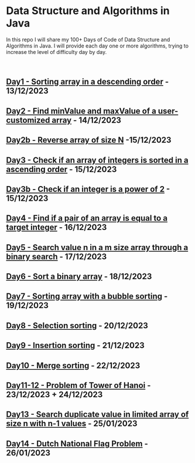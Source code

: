 # Data Structure and Algorithms in Java

In this repo I will share my 100+ Days of Code of Data Structure and Algorithms in Java.
I will provide each day one or more algorithms, trying to increase the level of difficulty day by day.


<br>


## [Day1 - Sorting array in a descending order](https://github.com/gabrieledore/DS-and-Algorithms-in-Java/blob/main/Day1.java) - 13/12/2023
## [Day2 - Find minValue and maxValue of a user-customized array](https://github.com/gabrieledore/DS-and-Algorithms-in-Java/blob/main/Day2.java) - 14/12/2023
## [Day2b - Reverse array of size N](https://github.com/gabrieledore/DS-and-Algorithms-in-Java/blob/main/Day2b.java) -15/12/2023
## [Day3 - Check if an array of integers is sorted in a ascending order](https://github.com/gabrieledore/DS-and-Algorithms-in-Java/blob/main/Day3.java) - 15/12/2023
## [Day3b - Check if an integer is a power of 2](https://github.com/gabrieledore/DS-and-Algorithms-in-Java/blob/main/Day3b.java) - 15/12/2023
## [Day4 - Find if a pair of an array is equal to a target integer](https://github.com/gabrieledore/DS-and-Algorithms-in-Java/blob/main/Day4.java) - 16/12/2023
## [Day5 - Search value n in a m size array through a binary search](https://github.com/gabrieledore/DS-and-Algorithms-in-Java/blob/main/Day5.java) - 17/12/2023
## [Day6 - Sort a binary array](https://github.com/gabrieledore/DS-and-Algorithms-in-Java/blob/main/Day6.java) - 18/12/2023
## [Day7 - Sorting array with a bubble sorting](https://github.com/gabrieledore/DS-and-Algorithms-in-Java/blob/main/Day7.java) - 19/12/2023
## [Day8 - Selection sorting](https://github.com/gabrieledore/DS-and-Algorithms-in-Java/blob/main/Day8.java) - 20/12/2023
## [Day9 - Insertion sorting](https://github.com/gabrieledore/DS-and-Algorithms-in-Java/blob/main/Day9.java) - 21/12/2023
## [Day10 - Merge sorting](https://github.com/gabrieledore/DS-and-Algorithms-in-Java/blob/main/Day10.java) - 22/12/2023
## [Day11-12 - Problem of Tower of Hanoi](https://github.com/gabrieledore/DS-and-Algorithms-in-Java/blob/main/Day11.java) - 23/12/2023 + 24/12/2023
## [Day13 - Search duplicate value in limited array of size n with n-1 values](https://github.com/gabrieledore/DS-and-Algorithms-in-Java/blob/main/Day13.java) - 25/01/2023
## [Day14 - Dutch National Flag Problem](https://github.com/gabrieledore/DS-and-Algorithms-in-Java/blob/main/Day14.java) - 26/01/2023

